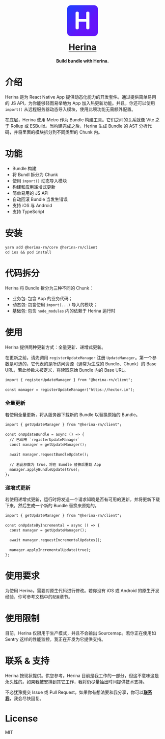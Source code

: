 <h1 align="center">
  <div style="margin-bottom:12px;text-align:center">
    <img src="https://raw.githubusercontent.com/Hector-Chong/herina/main/packages/herina-docs/docs/public/image/herina.png" width="100" height="100" style="border-radius:12px"/>
  </div>
  
  <a href="https://herina.hector.im/">
    Herina
  </a>
</h1>

<p align="center">
  <strong>Build bundle with Herina.</strong>
</p>

# 介绍

Herina 是为 React Native App 提供动态化能力的开发套件。通过提供简单易用的 JS API，为你能够轻而易举地为 App 加入热更新功能。并且，你还可以使用 `import()` 从远程服务器动态导入模块，使用此项功能无需额外配置。

在底层，Herina 使用 Metro 作为 Bundle 构建工具。它们之间的关系就像 Vite 之于 Rollup 或 ESBuild。当构建完成之后，Herina 生成 Bundle 的 AST 分析代码，并将里面的模块拆分到不同类型的 Chunk 内。

# 功能

- Bundle 构建
- 将 Bundl 拆分为 Chunk
- 使用 `import()` 动态导入模块
- 构建和应用递增式更新
- 简单易用的 JS API
- 自动回滚 Bundle 当发生错误
- 支持 iOS 与 Android
- 支持 TypeScript

# 安装

```tsx
yarn add @herina-rn/core @herina-rn/client
cd ios && pod install
```

# 代码拆分

Herina 将 Bundle 拆分为三种不同的 Chunk：

- 业务包: 包含 App 的业务代码；
- 动态包: 包含使用 `import(...)` 导入的模块；
- 基础包: 包含 `node_modules` 内的依赖于 Herina 运行时

# 使用

Herina 提供两种更新方式：全量更新、递增式更新。

在更新之前，请先调用 `registerUpdateManager` 注册 `UpdateManager`。第一个参数是可选的，它代表的是所访问资源（通常为生成的 Bundle、Chunk）的 Base URL，若此参数未被定义，将读取原始 Bundle 内的 Base URL。

```tsx
import { registerUpdateManager } from "@herina-rn/client";

const manager = registerUpdateManager("https://hector.im");
```

### 全量更新

若使用全量更新，将从服务器下载新的 Bundle 以替换原始的 Bundle。

```tsx
import { getUpdateManager } from "@herina-rn/client";

const onUpdateBundle = async () => {
  // 已调用 `registerUpdateManager`
  const manager = getUpdateManager();

  await manager.requestBundleUpdate();

  // 若此参数为 true，将在 Bundle 替换后重载 App
  manager.applyBundleUpdate(true);
};
```

### 递增式更新

若使用递增式更新，运行时将发送一个请求知晓是否有可用的更新，并将更新下载下来，然后生成一个新的 Bundle 替换来原始的。

```tsx
import { getUpdateManager } from "@herina-rn/client";

const onUpdateByIncremental = async () => {
  const manager = getUpdateManager();

  await manager.requestIncrementalUpdates();

  manager.applyIncrementalUpdate(true);
};
```

# 使用要求

为使用 Herina，需要对原生代码进行修改。若你没有 iOS 或 Android 的原生开发经验，你可参考文档中的`配置`章节。

# 使用限制

目前，Herina 仅限用于生产模式，并且不会输出 Sourcemap。若你正在使用如 Sentry 这样的性能监控，我正在开发为它提供支持。

# 联系 & 支持

Herina 按现状提供。供您参考，Herina 目前是我工作的一部分，但这不意味这是永久性的。如果我被安排到其它工作，我将仍尽量抽出时间提供技术支持。

不必犹豫提交 Issue 或 Pull Request。如果你有想法要和我分享，你可以[**联系我**](mailto:i@hector.im)，我会尽快回复。

# License

MIT
